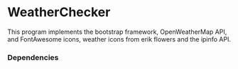 # WeatherChecker
This program implements the bootstrap framework, OpenWeatherMap API, and FontAwesome icons, weather icons from erik flowers and the ipinfo API.

### Dependencies
